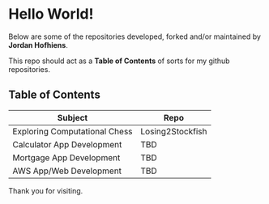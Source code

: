 # Hello World!
Below are some of the repositories developed, forked and/or maintained by **Jordan Hofhiens**.

This repo should act as a **Table of Contents** of sorts for my github repositories.

## Table of Contents
|Subject| Repo|
|---|---|
|Exploring Computational Chess | Losing2Stockfish
|Calculator App Development | TBD| - First Application Creation
|Mortgage App Development | TBD| - Create a more dynamic mortgage rate count down app.
|AWS App/Web Development | TBD| - Utilize AWS to cloud compute mortgage updates independent of local script updates

Thank you for visiting.
